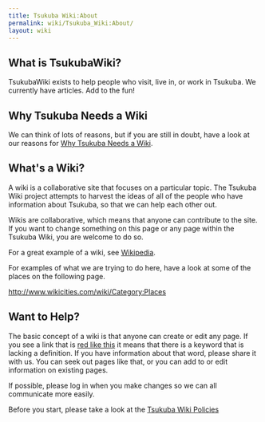 ```yaml
---
title: Tsukuba Wiki:About
permalink: wiki/Tsukuba_Wiki:About/
layout: wiki
---
```


What is TsukubaWiki?
--------------------

TsukubaWiki exists to help people who visit, live in, or work in
Tsukuba. We currently have [](scratchpad:Statistics "wikilink")
articles. Add to the fun!

Why Tsukuba Needs a Wiki
------------------------

We can think of lots of reasons, but if you are still in doubt, have a
look at our reasons for [Why Tsukuba Needs a
Wiki](/wiki/Why_Tsukuba_Needs_a_Wiki "wikilink").

What's a Wiki?
--------------

A wiki is a collaborative site that focuses on a particular topic. The
Tsukuba Wiki project attempts to harvest the ideas of all of the people
who have information about Tsukuba, so that we can help each other out.

Wikis are collaborative, which means that anyone can contribute to the
site. If you want to change something on this page or any page within
the Tsukuba Wiki, you are welcome to do so.

For a great example of a wiki, see
[Wikipedia](http://www.wikipedia.org).

For examples of what we are trying to do here, have a look at some of
the places on the following page.

<http://www.wikicities.com/wiki/Category:Places>

Want to Help?
-------------

The basic concept of a wiki is that anyone can create or edit any page.
If you see a link that is [red like this](red_like_this "wikilink") it
means that there is a keyword that is lacking a definition. If you have
information about that word, please share it with us. You can seek out
pages like that, or you can add to or edit information on existing
pages.

If possible, please log in when you make changes so we can all
communicate more easily.

Before you start, please take a look at the [Tsukuba Wiki
Policies](/wiki/Tsukuba_Wiki_Policies "wikilink")
